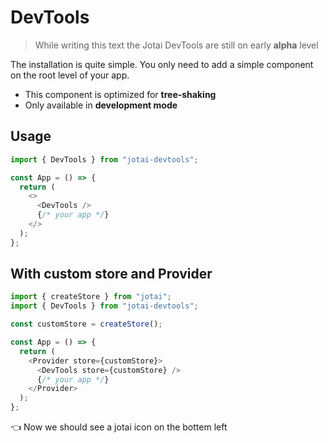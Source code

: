 # DevTools

> While writing this text the Jotai DevTools are still on early **alpha** level

The installation is quite simple. You only need to add a simple component on the root level of your app.

- This component is optimized for **tree-shaking**
- Only available in **development mode**

## Usage

```ts
import { DevTools } from "jotai-devtools";

const App = () => {
  return (
    <>
      <DevTools />
      {/* your app */}
    </>
  );
};
```

## With custom store and Provider

```ts
import { createStore } from "jotai";
import { DevTools } from "jotai-devtools";

const customStore = createStore();

const App = () => {
  return (
    <Provider store={customStore}>
      <DevTools store={customStore} />
      {/* your app */}
    </Provider>
  );
};
```

👈 Now we should see a jotai icon on the bottem left
